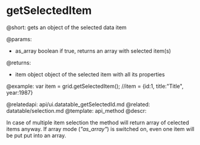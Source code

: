 getSelectedItem
=============

@short: gets an object of the selected data item
	
@params:
* as_array 		boolean		if true, returns an array with selected item(s)

@returns:
- item 	object	object of the selected item with all its properties


@example:
var item = grid.getSelectedItem();
//item =  {id:1, title:"Title", year:1987}

@relatedapi:
	api/ui.datatable_getSelectedId.md
@related:
	datatable/selection.md
@template:	api_method
@descr:

In case of multiple item selection the method will return array of celected items anyway. 
If array mode (<i>"as_array"</i>) is switched on, even one item will be put put into an array.
